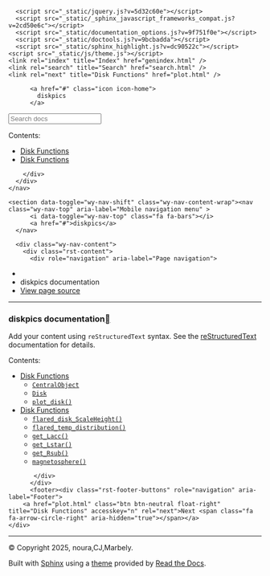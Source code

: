 

<!DOCTYPE html>
<html class="writer-html5" lang="english" data-content_root="./">
<head>
  <meta charset="utf-8" /><meta name="viewport" content="width=device-width, initial-scale=1" />

  <meta name="viewport" content="width=device-width, initial-scale=1.0" />
  <title>diskpics documentation &mdash; diskpics v0.2.0 documentation</title>
      <link rel="stylesheet" type="text/css" href="_static/pygments.css?v=b86133f3" />
      <link rel="stylesheet" type="text/css" href="_static/css/theme.css?v=e59714d7" />

  
      <script src="_static/jquery.js?v=5d32c60e"></script>
      <script src="_static/_sphinx_javascript_frameworks_compat.js?v=2cd50e6c"></script>
      <script src="_static/documentation_options.js?v=9f751f0e"></script>
      <script src="_static/doctools.js?v=9bcbadda"></script>
      <script src="_static/sphinx_highlight.js?v=dc90522c"></script>
    <script src="_static/js/theme.js"></script>
    <link rel="index" title="Index" href="genindex.html" />
    <link rel="search" title="Search" href="search.html" />
    <link rel="next" title="Disk Functions" href="plot.html" /> 
</head>

<body class="wy-body-for-nav"> 
  <div class="wy-grid-for-nav">
    <nav data-toggle="wy-nav-shift" class="wy-nav-side">
      <div class="wy-side-scroll">
        <div class="wy-side-nav-search" >

          
          
          <a href="#" class="icon icon-home">
            diskpics
          </a>
<div role="search">
  <form id="rtd-search-form" class="wy-form" action="search.html" method="get">
    <input type="text" name="q" placeholder="Search docs" aria-label="Search docs" />
    <input type="hidden" name="check_keywords" value="yes" />
    <input type="hidden" name="area" value="default" />
  </form>
</div>
        </div><div class="wy-menu wy-menu-vertical" data-spy="affix" role="navigation" aria-label="Navigation menu">
              <p class="caption" role="heading"><span class="caption-text">Contents:</span></p>
<ul>
<li class="toctree-l1"><a class="reference internal" href="plot.html">Disk Functions</a></li>
<li class="toctree-l1"><a class="reference internal" href="draw.html">Disk Functions</a></li>
</ul>

        </div>
      </div>
    </nav>

    <section data-toggle="wy-nav-shift" class="wy-nav-content-wrap"><nav class="wy-nav-top" aria-label="Mobile navigation menu" >
          <i data-toggle="wy-nav-top" class="fa fa-bars"></i>
          <a href="#">diskpics</a>
      </nav>

      <div class="wy-nav-content">
        <div class="rst-content">
          <div role="navigation" aria-label="Page navigation">
  <ul class="wy-breadcrumbs">
      <li><a href="#" class="icon icon-home" aria-label="Home"></a></li>
      <li class="breadcrumb-item active">diskpics documentation</li>
      <li class="wy-breadcrumbs-aside">
            <a href="_sources/index.rst.txt" rel="nofollow"> View page source</a>
      </li>
  </ul>
  <hr/>
</div>
          <div role="main" class="document" itemscope="itemscope" itemtype="http://schema.org/Article">
           <div itemprop="articleBody">
             
  <section id="diskpics-documentation">
<h1>diskpics documentation<a class="headerlink" href="#diskpics-documentation" title="Link to this heading"></a></h1>
<p>Add your content using <code class="docutils literal notranslate"><span class="pre">reStructuredText</span></code> syntax. See the
<a class="reference external" href="https://www.sphinx-doc.org/en/master/usage/restructuredtext/index.html">reStructuredText</a>
documentation for details.</p>
<div class="toctree-wrapper compound">
<p class="caption" role="heading"><span class="caption-text">Contents:</span></p>
<ul>
<li class="toctree-l1"><a class="reference internal" href="plot.html">Disk Functions</a><ul>
<li class="toctree-l2"><a class="reference internal" href="plot.html#diskpics.diskpics.diskpics.CentralObject"><code class="docutils literal notranslate"><span class="pre">CentralObject</span></code></a></li>
<li class="toctree-l2"><a class="reference internal" href="plot.html#diskpics.diskpics.diskpics.Disk"><code class="docutils literal notranslate"><span class="pre">Disk</span></code></a></li>
<li class="toctree-l2"><a class="reference internal" href="plot.html#diskpics.diskpics.diskpics.plot_disk"><code class="docutils literal notranslate"><span class="pre">plot_disk()</span></code></a></li>
</ul>
</li>
<li class="toctree-l1"><a class="reference internal" href="draw.html">Disk Functions</a><ul>
<li class="toctree-l2"><a class="reference internal" href="draw.html#diskpics.diskpics.yso_utils.flared_disk_ScaleHeight"><code class="docutils literal notranslate"><span class="pre">flared_disk_ScaleHeight()</span></code></a></li>
<li class="toctree-l2"><a class="reference internal" href="draw.html#diskpics.diskpics.yso_utils.flared_temp_distribution"><code class="docutils literal notranslate"><span class="pre">flared_temp_distribution()</span></code></a></li>
<li class="toctree-l2"><a class="reference internal" href="draw.html#diskpics.diskpics.yso_utils.get_Lacc"><code class="docutils literal notranslate"><span class="pre">get_Lacc()</span></code></a></li>
<li class="toctree-l2"><a class="reference internal" href="draw.html#diskpics.diskpics.yso_utils.get_Lstar"><code class="docutils literal notranslate"><span class="pre">get_Lstar()</span></code></a></li>
<li class="toctree-l2"><a class="reference internal" href="draw.html#diskpics.diskpics.yso_utils.get_Rsub"><code class="docutils literal notranslate"><span class="pre">get_Rsub()</span></code></a></li>
<li class="toctree-l2"><a class="reference internal" href="draw.html#diskpics.diskpics.yso_utils.magnetosphere"><code class="docutils literal notranslate"><span class="pre">magnetosphere()</span></code></a></li>
</ul>
</li>
</ul>
</div>
</section>


           </div>
          </div>
          <footer><div class="rst-footer-buttons" role="navigation" aria-label="Footer">
        <a href="plot.html" class="btn btn-neutral float-right" title="Disk Functions" accesskey="n" rel="next">Next <span class="fa fa-arrow-circle-right" aria-hidden="true"></span></a>
    </div>

  <hr/>

  <div role="contentinfo">
    <p>&#169; Copyright 2025, noura,CJ,Marbely.</p>
  </div>

  Built with <a href="https://www.sphinx-doc.org/">Sphinx</a> using a
    <a href="https://github.com/readthedocs/sphinx_rtd_theme">theme</a>
    provided by <a href="https://readthedocs.org">Read the Docs</a>.
   

</footer>
        </div>
      </div>
    </section>
  </div>
  <script>
      jQuery(function () {
          SphinxRtdTheme.Navigation.enable(true);
      });
  </script> 

</body>
</html>
